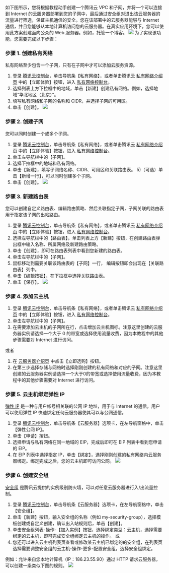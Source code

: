 如下图所示，您将根据教程动手创建一个腾讯云 VPC 和子网，并将一个可以连接到 Internet 的云服务器部署到您的子网中，最后通过安全组对进出该云服务器的流量进行筛选，保证主机通信的安全。您在该部署中的云服务器能够与 Internet 通信，并且您能够从本地计算机访问您的云服务器。在真实应用环境下，您可以使用此方案创建面向公众的 Web 服务器。例如，托管一个博客。
![](//mc.qcloudimg.com/static/img/7a428200fc9782b02d05d220ae6328bb/image.png)
为了实现该功能，您需要完成以下步骤：

### 步骤 1. 创建私有网络
私有网络至少包含一个子网，只有在子网中才可以添加云服务资源。

1) 登录 [腾讯云控制台](https://cloud.tencent.com/login?s_url=https%3A%2F%2Fconsole.cloud.tencent.com%2F)，单击导航条【私有网络】，或者单击腾讯云 [私有网络介绍页](https://intl.cloud.tencent.com/product/vpc) 中的【立即体验】按钮，进入 [私有网络控制台](https://cloud.tencent.com/login?s_url=https%3A%2F%2Fconsole.cloud.tencent.com%2Fvpc%2F)。
2) 选择列表上方下拉框中的地域，单击【新建】创建私有网络。例如，选择地域“华北地区（北京）”。
3) 填写私有网络和子网的名称和 CIDR，并选择子网的可用区。
4) 单击【创建】。
![](//mc.qcloudimg.com/static/img/55cdba64e785d9b073bc4169a9459e39/image.png)
### 步骤 2. 创建子网
您可以同时创建一个或多个子网。

1) 登录 [腾讯云控制台](https://cloud.tencent.com/login?s_url=https%3A%2F%2Fconsole.cloud.tencent.com%2F)，单击导航条【私有网络】，或者单击腾讯云 [私有网络介绍页](https://intl.cloud.tencent.com/product/vpc) 中的【立即体验】按钮，进入 [私有网络控制台](https://cloud.tencent.com/login?s_url=https%3A%2F%2Fconsole.cloud.tencent.com%2Fvpc%2F)。
2) 单击左导航栏中的【子网】。
3) 选择下拉框中的地域和私有网络。
4) 单击【新建】，填写子网络名称、CIDR、可用区和关联路由表。
5)（可选）单击【新增一行】，可以同时创建多个子网。
6) 单击【创建】。
![](//mc.qcloudimg.com/static/img/66a4e93f7f8dfeeed421fb799fd09137/image.png)
### 步骤 3. 新建路由表
您可以创建自定义路由表、编辑路由策略、然后关联指定子网，子网关联的路由表用于指定该子网的出站路由。

1) 登录 [腾讯云控制台](https://cloud.tencent.com/login?s_url=https%3A%2F%2Fconsole.cloud.tencent.com%2F)，单击导航条【私有网络】，或者单击腾讯云 [私有网络介绍页](https://intl.cloud.tencent.com/product/vpc) 中的【立即体验】按钮，进入 [私有网络控制台](https://cloud.tencent.com/login?s_url=https%3A%2F%2Fconsole.cloud.tencent.com%2Fvpc%2F)。
2) 选择左导航栏中的【路由表】，单击列表上方【新建】按钮，在创建路由表弹出框中输入名称、所属网络及新建路由策略。
3) 单击【创建】，即可在路由表列表中看到您新建的路由表。
4) 单击左导航栏中的【子网】。
5) 鼠标移动到需要关联该路由表的【子网】一行， 编辑按钮即会出现在【关联路由表】列中。
6) 单击【编辑按钮】，在下拉框中选择关联路由表。
7) 单击【保存】。
![](//mc.qcloudimg.com/static/img/a41758221e11cacef5dbdbd53f06049a/image.png)
### 步骤 4. 添加云主机
1) 登录 [腾讯云控制台](https://cloud.tencent.com/login?s_url=https%3A%2F%2Fconsole.cloud.tencent.com%2F)，单击导航条【私有网络】，或者单击腾讯云 [私有网络介绍页](https://intl.cloud.tencent.com/product/vpc) 中的【立即体验】按钮，进入 [私有网络控制台](https://cloud.tencent.com/login?s_url=https%3A%2F%2Fconsole.cloud.tencent.com%2Fvpc%2F)。
2) 单击左导航栏中的【子网】。
3) 在需要添加云主机的子网所在行，点击增加云主机图标。注意这里创建的云服务器实例请选择一个大于 0 的带宽或选择使用流量收费，因为本教程中的其他步骤需要对 Internet 进行访问。

或者

1) 在 [云服务器介绍页](https://cloud.tencent.com/product/cvm) 中点击【立即选购】按钮。
2) 在第三步选择存储与网络时选择刚刚创建的私有网络和对应的子网。注意这里创建的云服务器实例请选择一个大于0的带宽或选择使用流量收费，因为本教程中的其他步骤需要对 Internet 进行访问。
### 步骤 5. 云主机绑定弹性 IP
[弹性 IP](https://cloud.tencent.com/document/product/213/1941) 是一种与用户帐号相关联的公网 IP 地址，用于与 Internet 的通信，用户可以使用弹性 IP 快速绑定任何云服务器使其可以与公网通信。

1) 登录 [腾讯云控制台](https://cloud.tencent.com/login?s_url=https%3A%2F%2Fconsole.cloud.tencent.com%2F)，单击导航条【云服务器】选项卡，在左导航窗格中，单击【弹性公网 IP】。
2) 单击【申请】按钮。
3) 选择申请与私有网络在同一地域的 EIP，完成后即可在 EIP 列表中看到您申请的 EIP。
4) 在 EIP 列表中选择指定 IP，单击【绑定】，选择刚刚创建的私有网络内云服务器绑定。绑定完成之后，您的云主机即可访问公网。
![](//mc.qcloudimg.com/static/img/4853aa0215993d8ce40e965cafee6bf8/image.png)
### 步骤 6. 创建安全组
[安全组](https://cloud.tencent.com/document/product/213/500) 是腾讯云提供的实例级别防火墙，可以对任意云服务器进行入/出流量控制。

1) 登录 [腾讯云控制台](https://cloud.tencent.com/login?s_url=https%3A%2F%2Fconsole.cloud.tencent.com%2F)，单击导航条【云服务器】选项卡，在左导航窗格中，单击【安全组】。
2) 单击【新建】按钮，输入安全组的名称（例如 my-security-group），选择模板创建或自定义创建，确认出入站规则后，单击【创建】。
3) 单击安全组列表-操作-【加入实例】按钮，选择绑定类型：云主机，选择需要绑定的云主机，即可完成安全组绑定云主机的操作。
或
4) 您还可以进入云主机列表页查看或修改某云主机已绑定的的安全组，在列表页选择需要调整安全组的云主机-操作-更多-配置安全组，选择安全组绑定。

例如：允许来自您本地计算机（IP：186.23.55.90）通过 HTTP 请求云服务器，可以创建一条类似下图的规则。
![](//mc.qcloudimg.com/static/img/73a059ac94c9ac4d6f076953e7cab544/image.png)